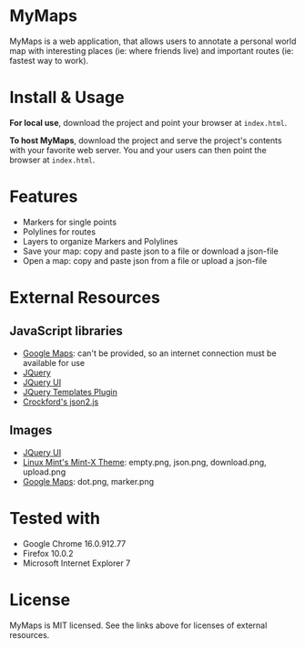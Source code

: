 # MyMaps

MyMaps is a web application, that allows users to annotate a personal world map 
with interesting places (ie: where friends live) 
and important routes (ie: fastest way to work).

# Install & Usage

__For local use__, download the project and point your browser at `index.html`.

__To host MyMaps__, download the project and serve the project's contents with
your favorite web server. You and your users can then point the browser at 
`index.html`.

# Features

* Markers for single points
* Polylines for routes
* Layers to organize Markers and Polylines
* Save your map: copy and paste json to a file or download a json-file
* Open a map: copy and paste json from a file or upload a json-file

# External Resources

## JavaScript libraries

* [Google Maps](http://code.google.com/apis/maps/index.html): 
  can't be provided, so an internet connection must be available for use
* [JQuery](http://jquery.com/)
* [JQuery UI](http://jqueryui.com/)
* [JQuery Templates Plugin](https://github.com/jquery/jquery-tmpl)
* [Crockford's json2.js](https://github.com/douglascrockford/JSON-js)

## Images

* [JQuery UI](http://jqueryui.com/)
* [Linux Mint's Mint-X Theme](https://github.com/linuxmint/mint-x-icons): 
  empty.png, json.png, download.png, upload.png
* [Google Maps](http://maps.google.at/): dot.png, marker.png

# Tested with

* Google Chrome 16.0.912.77
* Firefox 10.0.2
* Microsoft Internet Explorer 7

# License

MyMaps is MIT licensed. 
See the links above for licenses of external resources.